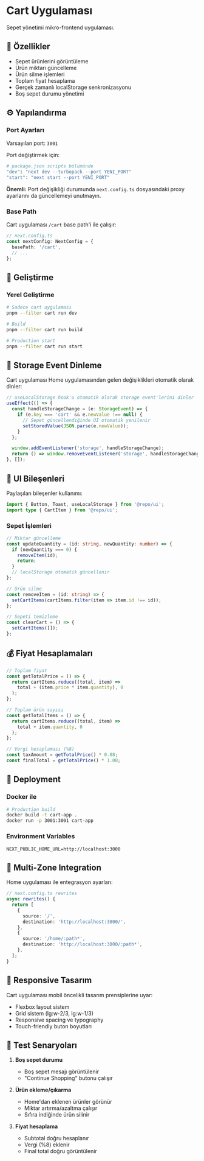 # Cart Uygulaması

Sepet yönetimi mikro-frontend uygulaması.

## 🎯 Özellikler

- Sepet ürünlerini görüntüleme
- Ürün miktarı güncelleme
- Ürün silme işlemleri
- Toplam fiyat hesaplama
- Gerçek zamanlı localStorage senkronizasyonu
- Boş sepet durumu yönetimi

## ⚙️ Yapılandırma

### Port Ayarları

Varsayılan port: `3001`

Port değiştirmek için:

```bash
# package.json scripts bölümünde
"dev": "next dev --turbopack --port YENI_PORT"
"start": "next start --port YENI_PORT"
```

**Önemli:** Port değişikliği durumunda `next.config.ts` dosyasındaki proxy ayarlarını da güncellemeyi unutmayın.

### Base Path

Cart uygulaması `/cart` base path'i ile çalışır:

```typescript
// next.config.ts
const nextConfig: NextConfig = {
  basePath: '/cart',
  // ...
};
```

## 🔧 Geliştirme

### Yerel Geliştirme

```bash
# Sadece cart uygulaması
pnpm --filter cart run dev

# Build
pnpm --filter cart run build

# Production start
pnpm --filter cart run start
```

## 📡 Storage Event Dinleme

Cart uygulaması Home uygulamasından gelen değişiklikleri otomatik olarak dinler:

```typescript
// useLocalStorage hook'u otomatik olarak storage event'lerini dinler
useEffect(() => {
  const handleStorageChange = (e: StorageEvent) => {
    if (e.key === 'cart' && e.newValue !== null) {
      // Sepet güncellendiğinde UI otomatik yenilenir
      setStoredValue(JSON.parse(e.newValue));
    }
  };

  window.addEventListener('storage', handleStorageChange);
  return () => window.removeEventListener('storage', handleStorageChange);
}, []);
```

## 🎨 UI Bileşenleri

Paylaşılan bileşenler kullanımı:

```typescript
import { Button, Toast, useLocalStorage } from '@repo/ui';
import type { CartItem } from '@repo/ui';
```

### Sepet İşlemleri

```typescript
// Miktar güncelleme
const updateQuantity = (id: string, newQuantity: number) => {
  if (newQuantity === 0) {
    removeItem(id);
    return;
  }
  // localStorage otomatik güncellenir
};

// Ürün silme
const removeItem = (id: string) => {
  setCartItems(cartItems.filter(item => item.id !== id));
};

// Sepeti temizleme
const clearCart = () => {
  setCartItems([]);
};
```

## 💰 Fiyat Hesaplamaları

```typescript
// Toplam fiyat
const getTotalPrice = () => {
  return cartItems.reduce((total, item) => 
    total + (item.price * item.quantity), 0
  );
};

// Toplam ürün sayısı
const getTotalItems = () => {
  return cartItems.reduce((total, item) => 
    total + item.quantity, 0
  );
};

// Vergi hesaplaması (%8)
const taxAmount = getTotalPrice() * 0.08;
const finalTotal = getTotalPrice() * 1.08;
```

## 🚀 Deployment

### Docker ile

```bash
# Production build
docker build -t cart-app .
docker run -p 3001:3001 cart-app
```

### Environment Variables

```env
NEXT_PUBLIC_HOME_URL=http://localhost:3000
```

## 🔄 Multi-Zone Integration

Home uygulaması ile entegrasyon ayarları:

```typescript
// next.config.ts rewrites
async rewrites() {
  return [
    {
      source: '/',
      destination: 'http://localhost:3000/',
    },
    {
      source: '/home/:path*',
      destination: 'http://localhost:3000/:path*',
    },
  ];
}
```

## 🎨 Responsive Tasarım

Cart uygulaması mobil öncelikli tasarım prensiplerine uyar:

- Flexbox layout sistem
- Grid sistem (lg:w-2/3, lg:w-1/3)
- Responsive spacing ve typography
- Touch-friendly buton boyutları

## 🧪 Test Senaryoları

1. **Boş sepet durumu**
   - Boş sepet mesajı görüntülenir
   - "Continue Shopping" butonu çalışır

2. **Ürün ekleme/çıkarma**
   - Home'dan eklenen ürünler görünür
   - Miktar artırma/azaltma çalışır
   - Sıfıra indiğinde ürün silinir

3. **Fiyat hesaplama**
   - Subtotal doğru hesaplanır
   - Vergi (%8) eklenir
   - Final total doğru görüntülenir